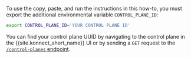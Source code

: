 To use the copy, paste, and run the instructions in this how-to, you must export the additional environmental variable `CONTROL_PLANE_ID`:

```sh
export CONTROL_PLANE_ID='YOUR CONTROL PLANE ID'
```
You can find your control plane UUID by navigating to the control plane in the {{site.konnect_short_name}} UI or by sending a `GET` request to the [`/control-planes` endpoint](/api/konnect/control-planes/#/operations/list-control-planes).
